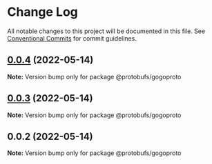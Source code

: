 # Change Log

All notable changes to this project will be documented in this file.
See [Conventional Commits](https://conventionalcommits.org) for commit guidelines.

## [0.0.4](https://github.com/pyramation/protobufs/compare/@protobufs/gogoproto@0.0.3...@protobufs/gogoproto@0.0.4) (2022-05-14)

**Note:** Version bump only for package @protobufs/gogoproto





## [0.0.3](https://github.com/pyramation/protobufs/compare/@protobufs/gogoproto@0.0.2...@protobufs/gogoproto@0.0.3) (2022-05-14)

**Note:** Version bump only for package @protobufs/gogoproto





## 0.0.2 (2022-05-14)

**Note:** Version bump only for package @protobufs/gogoproto

